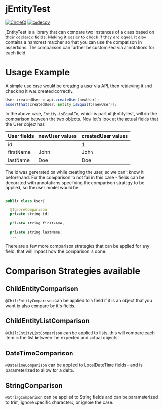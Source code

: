 # jEntityTest
[![CircleCI](https://circleci.com/gh/TestMonkeys/jEntityTest/tree/develop.svg?style=svg)](https://circleci.com/gh/TestMonkeys/jEntityTest)
[![codecov](https://codecov.io/gh/TestMonkeys/jEntityTest/branch/master/graph/badge.svg)](https://codecov.io/gh/TestMonkeys/jEntityTest)

jEntityTest is a library that can compare two instances of a class based on their declared fields. Making it easier to check if they are equal. It also contains a hamcrest matcher so that you can use the comparison in assertions. The comparison can further be customized via annotations for each field.

# Usage Example

A simple use case would be creating a user via API, then retrieving it and checking it was created correctly:
```java
User createdUser = api.createUser(newUser);
assertThat(createdUser, Entity.isEqualTo(newUser));
```
In the above case, `Entity.isEqualTo`, which is part of jEntityTest, will do the comparison between the two objects. 
Now let's look at the actual fields that the User object has

User fields  | newUser values | createdUser values 
------------ | -------------- | ------------------ 
id           |                | 1
firstName    | John           | John
lastName     | Doe            | Doe

The id was generated on while creating the user, so we can't know it beforehand. For the comparison to not fail in this case - fields can be decorated with annotations specifying the comparison strategy to be applied, so the user model would be:
```java

public class User{

  @IgnoreComparison
  private string id;
  
  private string firstName;
  
  private string lastName;
  ...

```
There are a few more comparison strategies that can be applied for any field, that will impact how the comparison is done.

# Comparison Strategies available

## ChildEntityComparison

`@ChildEntityComparison` can be applied to a field if it is an object that you want to also compare by it's fields. 

## ChildEntityListComparison

`@ChildEntityListComparison` can be applied to lists, this will compare each item in the list between the expected and actual objects.

## DateTimeComparison

`@DateTimeComparison` can be applied to LocalDateTime fields - and is parameterized to allow for a delta. 

## StringComparison

`@StringComparison` can be applied to String fields and can be parameterized to trim, ignore specific characters, or ignore the case.
